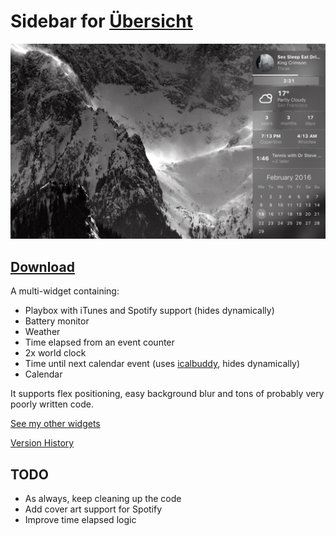 # Sidebar for [Übersicht](http://tracesof.net/uebersicht/)

![](https://raw.githubusercontent.com/Pe8er/Sidebar.Widget/master/screenshot.png)

## [Download](https://github.com/Pe8er/Sidebar.Widget/blob/master/Sidebar.widget.zip)

A multi-widget containing:
- Playbox with iTunes and Spotify support (hides dynamically)
- Battery monitor
- Weather
- Time elapsed from an event counter
- 2x world clock
- Time until next calendar event (uses [icalbuddy](http://hasseg.org/icalBuddy/), hides dynamically)
- Calendar

It supports flex positioning, easy background blur and tons of probably very poorly written code.

[See my other widgets](https://github.com/Pe8er/Ubersicht-Widgets)

[Version History](https://github.com/Pe8er/Sidebar.Widget/wiki/Version-History)

## TODO

- As always, keep cleaning up the code
- Add cover art support for Spotify
- Improve time elapsed logic
